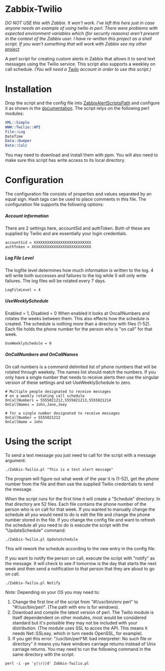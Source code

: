 # Zabbix-Twilio

_DO NOT USE this with Zabbix. It won't work. I've left this here just in case anyone needs an example of using twilio in perl. 
There were problems with expected environment variables which (for security reasons) aren't 
present in the context of the Zabbix user.
I have re-written this project as a shell script. 
If you wan't something that will work with Zabbix see my other [project](https://github.com/ericallenpaul/Zabbix-Twilio.sh)_


A perl script for creating custom alerts in Zabbix that allows it to send text messages using the Twilio service. This script also supports a weekley on call schedule.
_(You will need a [Twilo](https://www.twilio.com/) account in order to use this script.)_

# Installation
Drop the script and the config file into [ZabbixAlertScriptsPath](https://www.zabbix.com/documentation/3.4/manual/appendix/config/zabbix_server) and configure it as shown in the [documentation](https://www.zabbix.com/documentation/3.4/manual/config/notifications/media/script).
The script relys on the following perl modules:

```perl
XML::Simple
WWW::Twilio::API
File::Log
DateTime
Data::Dumper
Date::Calc
```
You may need to download and install them with ppm.
You will also need to make sure this script has write access to its local directory.

# Configuration
The configuration file consists of properties and values separated by an equal sign. Hash tags can be used to place comments in this file. The configuration file supports the following options:

##### Account information
There are 2 settings here, accountSid and authToken. Both of these are supplied by Twilio and are essentially your login credentials.
```
accountSid = XXXXXXXXXXXXXXXXXXXXXXXXXX
authToken = XXXXXXXXXXXXXXXXXXXXXXXXXXX
```

##### Log File Level
The logfile level determines how much information is written to the log. 4 will write both successes and failures to the log while 5 will only write failures. The log files will be rotated every 7 days.
```
LogFileLevel = 4
```
##### UseWeeklySchedule
Enabled = 1, Disabled = 0
When enabled it looks at OncallNumbers and rotates the weeks between them. This also effects how the schedule is created. The schedule is nothing more than a directory with files (1-52). Each file holds the phone number for the person who is "on call" for that week.
```
UseWeeklySchedule = 0
```

##### OnCallNumbers and OnCallNames
On call numbers is a command delimited list of phone numbers that will be rotated through weekely. The names list should match the numbers. If you only have a single number that needs to receive alerts then use the singular version of these settings and set UseWeeklySchedule to zero.
```
# Multiple people designated to receive messages
# on a weekly rotating call schedule
OnCallNumbers = 5555021212,5555021213,5555021214
OnCallNames = John,Jane,Joey

# for a single number designated to receive messages
OnCallNumber = 5555021212
OnCallName = John
```

# Using the script
To send a text message you just need to call for the script with a message argument:
```
./Zabbix-Twilio.pl "This is a test alert message"
```
The program will figure out what week of the year it is (1-52), get the phone number from the file and then use the supplied Twilio credentials to send the message.

When the script runs for the first time it will create a "Schedule" directory. In that directory are 52 files. Each file contains the phone number of the person who is on call for that week.  If you wanted to manually change the schedule all you would need to do is edit the file and change the phone number stored in the file. If you change the config file and want to refresh the schedule all you need to do is execute the script with the "UpdateSchedule" command:

```
./Zabbix-Twilio.pl UpdateSchedule
```
This will rework the schedule according to the new entry in the config file.

If you want to notify the person on call, execute the script with "notify" as the message. It will check to see if tomorrow is the day that starts the next week and then send a notification to that person that they are about to go on call.

```
./Zabbix-Twilio.pl Notify
```

*Note:* Depending on your OS you may need to:
1. Change the first line of the script from "#!/usr/bin/env perl" to "#!/usr/bin/perl". (The path with env is for windows).
2. Download and compile the latest version of perl. The Twilio module is itself dependendent on other modules, most would be considered standard but it's poissible they may not be included with your distribution. (The module uses SSL to acces the API. This means it needs Net::SSLeay, which in turn needs OpenSSL, for example).
3. If you get this error: "/usr/bin/perl^M: bad interpreter: No such file or directory" it means you have windows carriage returns instead of Unix carriage returns.
You may need to run the following command in the same directory with the script:
```
perl -i -pe 'y|\r||d' Zabbix-Twilio.pl
```
